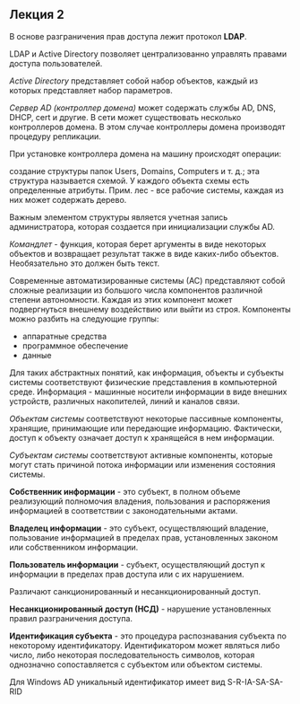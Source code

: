 ## Лекция 2

В основе разграничения прав доступа лежит протокол **LDAP**.

LDAP и Active Directory позволяет централизованно управлять правами доступа пользователей.

*Active Directory* представляет собой набор объектов, каждый из которых представляет набор параметров. 

*Сервер AD (контроллер домена)* может содержать службы AD, DNS, DHCP, cert и другие. В сети может существовать несколько контроллеров домена. В этом случае контроллеры домена производят процедуру репликации.

При установке контроллера домена на машину происходят операции:

создание структуры папок Users, Domains, Computers и т. д.; эта структура называется схемой. У каждого объекта схемы есть определенные атрибуты. Прим. лес - все рабочие системы, каждая из них может содержать дерево.

Важным элементом структуры является учетная запись администратора, которая создается при инициализации службы AD. 

*Командлет* - функция, которая берет аргументы в виде некоторых объектов и возвращает результат также в виде каких-либо объектов. Необязательно это должен быть текст.

Современные автоматизированные системы (АС) представляют собой сложные реализации из большого числа компонентов различной степени автономности. Каждая из этих компонент может подвергнуться внешнему воздействию или выйти из строя. Компоненты можно разбить на следующие группы:

- аппаратные средства
- программное обеспечение
- данные

Для таких абстрактных понятий, как информация, объекты и субъекты системы соответствуют физические представления в компьютерной среде. Информация - машинные носители информации в виде внешних устройств, различных накопителей, линий и каналов связи.

*Объектам системы* соответствуют некоторые пассивные компоненты, хранящие, принимающие или передающие информацию. Фактически, доступ к объекту означает доступ к хранящейся в нем информации.

*Субъектам системы* соответствуют активные компоненты, которые могут стать причиной потока информации или изменения состояния системы.

**Собственник информации** - это субъект, в полном объеме реализующий полномочия владения, пользования и распоряжения информацией в соответствии с законодательными актами.

**Владелец информации** - это субъект, осуществляющий владение, пользование информацией в пределах прав, установленных законом или собственником информации.

**Пользователь информации** - субъект, осуществляющий доступ к информации в пределах прав доступа или с их нарушением.

Различают санкционированный и несанкционированный доступ.

**Несанкционированный доступ (НСД)** - нарушение установленных правил разграничения доступа.

**Идентификация субъекта** - это процедура распознавания субъекта по некоторому идентификатору. Идентификатором может являться либо число, либо некоторая последовательность символов, которая однозначно сопоставляется с субъектом или объектом системы.

Для Windows AD уникальный идентификатор имеет вид S-R-IA-SA-SA-RID